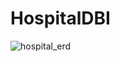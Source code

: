 # HospitalDBI

![hospital_erd](https://user-images.githubusercontent.com/55430698/147943325-d8f23c29-6928-4e2f-a530-30b531dab0bc.png)
